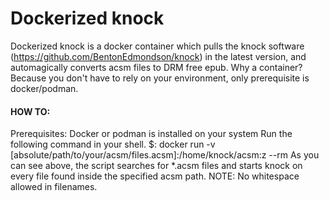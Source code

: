 # Dockerized knock 

Dockerized knock is a docker container which pulls the knock software (https://github.com/BentonEdmondson/knock) in the latest version, and automagically converts acsm files to DRM free epub. Why a container? Because you don't have to rely on your environment, only prerequisite is docker/podman. 
#### HOW TO:
Prerequisites: Docker or podman is installed on your system
Run the following command in your shell. 
$: docker run -v [absolute/path/to/your/acsm/files.acsm]:/home/knock/acsm:z --rm
As you can see above, the script searches for *.acsm files and starts knock on every file found inside the specified acsm path. NOTE: No whitespace allowed in filenames. 
